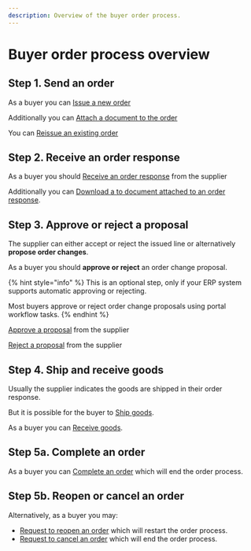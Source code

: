 ```yaml
---
description: Overview of the buyer order process.
---
```


# Buyer order process overview

## Step 1. Send an order

As a buyer you can [Issue a new order](issue/)

Additionally you can [Attach a document to the order](issue/attach-document.md)

You can [Reissue an existing order](reissue.md)

## Step 2. Receive an order response

As a buyer you should [Receive an order response](webhook/) from the supplier

Additionally you can [Download a to document attached to an order response](webhook/download-document.md).

## Step 3. Approve or reject a proposal

The supplier can either accept or reject the issued line or alternatively **propose order changes**.

As a buyer you should **approve or reject** an order change proposal.

{% hint style="info" %}
This is an optional step, only if your ERP system supports automatic approving or rejecting.

Most buyers approve or reject order change proposals using portal workflow tasks.
{% endhint %}

[Approve a proposal](approve-proposal.md) from the supplier

[Reject a proposal](reject-proposal.md)  from the supplier

## Step 4. Ship and receive goods

Usually the supplier indicates the goods are shipped in their order response.

But it is possible for the buyer to [Ship goods](ship-goods.md).

As a buyer you can [Receive goods](receive-goods.md).

## Step 5a. Complete an order

As a buyer you can [Complete an order](complete.md) which will end the order process.

## Step 5b. Reopen or cancel an order

Alternatively, as a buyer you may:

* [Request to reopen an order](../supplier/request-reopen.md) which will restart the order process.
* [Request to cancel an order](request-cancel.md) which will end the order process.

 

